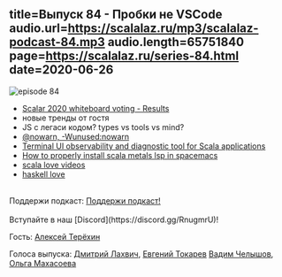 title=Выпуск 84 - Пробки не VSCode
audio.url=https://scalalaz.ru/mp3/scalalaz-podcast-84.mp3
audio.length=65751840
page=https://scalalaz.ru/series-84.html
date=2020-06-26
----
![episode 84](https://scalalaz.ru/img/episode84.png)

* [Scalar 2020 whiteboard voting - Results](https://blog.softwaremill.com/scalar-2020-whiteboard-voting-fe5ef8803262)
* новые тренды от гостя
* JS с легаси кодом? types vs tools vs mind?
* [@nowarn, -Wunused:nowarn](https://www.inner-product.com/posts/nowarn-addendum/)
* [Terminal UI observability and diagnostic tool for Scala applications](https://github.com/ScalaConsultants/panopticon-tui)
* [How to properly install scala metals lsp in spacemacs](https://develop.spacemacs.org/layers/+lang/scala/README.html)
* [scala love videos](https://www.youtube.com/playlist?list=PLBqWQH1MiwBSThMSFV4k4dGTZkS0mfbxo)
* [haskell love](https://haskell.love/)

<br/>
Поддержи подкаст:
<a href="https://www.patreon.com/bePatron?u=8074802" data-patreon-widget-type="become-patron-button">Поддержи подкаст!</a><script async src="https://c6.patreon.com/becomePatronButton.bundle.js"></script>
<br/>

<br/>
Вступайте в наш [Discord](https://discord.gg/RnugmrU)!
<br/>

Гость:
[Алексей Терёхин](https://github.com/daron666)

Голоса выпуска:
[Дмитрий Лахвич](https://github.com/ReiReiRei),
[Евгений Токарев](https://twitter.com/strobegen)
[Вадим Челышов](http://github.com/dos65),
[Ольга Махасоева](https://twitter.com/oli_kitty)
